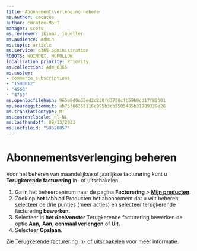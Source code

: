```yaml
---
title: Abonnementsverlenging beheren
ms.author: cmcatee
author: cmcatee-MSFT
manager: scotv
ms.reviewer: jkinma, jmueller
ms.audience: Admin
ms.topic: article
ms.service: o365-administration
ROBOTS: NOINDEX, NOFOLLOW
localization_priority: Priority
ms.collection: Adm_O365
ms.custom:
- commerce_subscriptions
- "1500012"
- "4568"
- "4730"
ms.openlocfilehash: 965e9d0a35ed2d220fd3750cfb59b0cd17f82601
ms.sourcegitcommit: ab75f66355116e995b3cb5505465b31989339e28
ms.translationtype: MT
ms.contentlocale: nl-NL
ms.lasthandoff: 08/13/2021
ms.locfileid: "58328857"
---
```

# <a name="manage-subscription-renewal"></a>Abonnementsverlenging beheren

Voor het beheren van maandelijkse of jaarlijkse facturering kunt u **Terugkerende facturering** in- of uitschakelen.

1. Ga in het beheercentrum naar de pagina **Facturering** > **[Mijn producten](https://go.microsoft.com/fwlink/p/?linkid=842054)**.
2. Zoek op **het** tabblad Producten het abonnement dat u wilt beheren, selecteer de drie puntjes (meer acties) en selecteer terugkerende facturering **bewerken.**
3. Selecteer in **het deelvenster** Terugkerende facturering bewerken de optie **Aan,** **Aan, eenmaal verlengen** of **Uit.**
4. Selecteer **Opslaan**.

Zie [Terugkerende facturering in- of uitschakelen](https://docs.microsoft.com/microsoft-365/commerce/subscriptions/renew-your-subscription#turn-recurring-billing-off-or-on) voor meer informatie.

